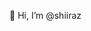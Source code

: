 👋 Hi, I’m @shiiraz

<!---
shiiraz/shiiraz is a ✨ special ✨ repository because its `README.md` (this file) appears on your GitHub profile.
You can click the Preview link to take a look at your changes.
--->
